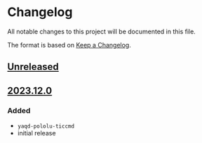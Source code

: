 # Changelog
All notable changes to this project will be documented in this file.

The format is based on [Keep a Changelog](https://keepachangelog.com/).

## [Unreleased]

## [2023.12.0]

### Added
- `yaqd-pololu-ticcmd`
- initial release

[Unreleased]: https://github.com/yaq-project/yaqd-pololu/-/compare/v2023.12.0...main
[2023.12.0]:  https://github.com/yaq-project/yaqd-pololu/-/tags/v2023.12.0
